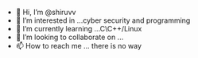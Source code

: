 - 👋 Hi, I’m @shiruvv
- 👀 I’m interested in ...cyber security and programming
- 🌱 I’m currently learning ...C\C++/Linux
- 💞️ I’m looking to collaborate on ...
- 📫 How to reach me ... there is no way

<!---
shiruvv/shiruvv is a ✨ special ✨ repository because its `README.md` (this file) appears on your GitHub profile.
You can click the Preview link to take a look at your changes.
--->
